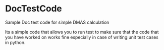 # DocTestCode
Sample Doc test code for simple DMAS calculation

Its a simple code that allows you to run test to make sure that the code that you have worked on works fine especially in case of writing unit test cases in python.
